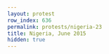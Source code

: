 ```yaml
---
layout: protest
row_index: 636
permalink: protests/nigeria-23
title: Nigeria, June 2015
hidden: true
---
```

